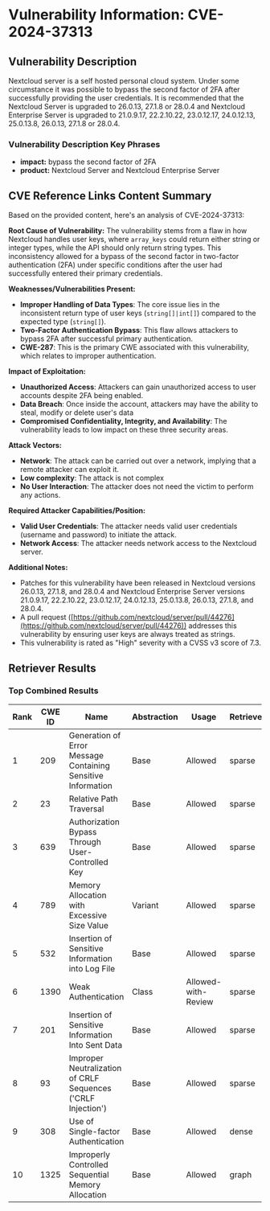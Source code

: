 # Vulnerability Information: CVE-2024-37313

## Vulnerability Description
Nextcloud server is a self hosted personal cloud system. Under some circumstance it was possible to bypass the second factor of 2FA after successfully providing the user credentials. It is recommended that the Nextcloud Server is upgraded to 26.0.13, 27.1.8 or 28.0.4 and Nextcloud Enterprise Server is upgraded to 21.0.9.17, 22.2.10.22, 23.0.12.17, 24.0.12.13, 25.0.13.8, 26.0.13, 27.1.8 or 28.0.4.

### Vulnerability Description Key Phrases
- **impact:** bypass the second factor of 2FA
- **product:** Nextcloud Server and Nextcloud Enterprise Server

## CVE Reference Links Content Summary
Based on the provided content, here's an analysis of CVE-2024-37313:

**Root Cause of Vulnerability:**
The vulnerability stems from a flaw in how Nextcloud handles user keys, where `array_keys` could return either string or integer types, while the API should only return string types. This inconsistency allowed for a bypass of the second factor in two-factor authentication (2FA) under specific conditions after the user had successfully entered their primary credentials.

**Weaknesses/Vulnerabilities Present:**
- **Improper Handling of Data Types**: The core issue lies in the inconsistent return type of user keys (`string[]|int[]`) compared to the expected type (`string[]`).
- **Two-Factor Authentication Bypass**: This flaw allows attackers to bypass 2FA after successful primary authentication.
- **CWE-287**:  This is the primary CWE associated with this vulnerability, which relates to improper authentication.

**Impact of Exploitation:**
- **Unauthorized Access**: Attackers can gain unauthorized access to user accounts despite 2FA being enabled.
- **Data Breach**: Once inside the account, attackers may have the ability to steal, modify or delete user's data
- **Compromised Confidentiality, Integrity, and Availability**: The vulnerability leads to low impact on these three security areas.

**Attack Vectors:**
- **Network**: The attack can be carried out over a network, implying that a remote attacker can exploit it.
- **Low complexity**: The attack is not complex
- **No User Interaction**: The attacker does not need the victim to perform any actions.

**Required Attacker Capabilities/Position:**
- **Valid User Credentials**: The attacker needs valid user credentials (username and password) to initiate the attack.
- **Network Access**: The attacker needs network access to the Nextcloud server.

**Additional Notes:**
- Patches for this vulnerability have been released in Nextcloud versions 26.0.13, 27.1.8, and 28.0.4 and Nextcloud Enterprise Server versions 21.0.9.17, 22.2.10.22, 23.0.12.17, 24.0.12.13, 25.0.13.8, 26.0.13, 27.1.8, and 28.0.4.
- A pull request ([https://github.com/nextcloud/server/pull/44276](https://github.com/nextcloud/server/pull/44276)) addresses this vulnerability by ensuring user keys are always treated as strings.
- This vulnerability is rated as "High" severity with a CVSS v3 score of 7.3.

## Retriever Results

### Top Combined Results

| Rank | CWE ID | Name | Abstraction | Usage  | Retrievers | Individual Scores |
|------|--------|------|-------------|-------|------------|-------------------|
| 1 | 209 | Generation of Error Message Containing Sensitive Information | Base | Allowed | sparse | 0.163 |
| 2 | 23 | Relative Path Traversal | Base | Allowed | sparse | 0.150 |
| 3 | 639 | Authorization Bypass Through User-Controlled Key | Base | Allowed | sparse | 0.147 |
| 4 | 789 | Memory Allocation with Excessive Size Value | Variant | Allowed | sparse | 0.144 |
| 5 | 532 | Insertion of Sensitive Information into Log File | Base | Allowed | sparse | 0.144 |
| 6 | 1390 | Weak Authentication | Class | Allowed-with-Review | sparse | 0.144 |
| 7 | 201 | Insertion of Sensitive Information Into Sent Data | Base | Allowed | sparse | 0.138 |
| 8 | 93 | Improper Neutralization of CRLF Sequences ('CRLF Injection') | Base | Allowed | sparse | 0.137 |
| 9 | 308 | Use of Single-factor Authentication | Base | Allowed | dense | 0.413 |
| 10 | 1325 | Improperly Controlled Sequential Memory Allocation | Base | Allowed | graph | 0.002 |

